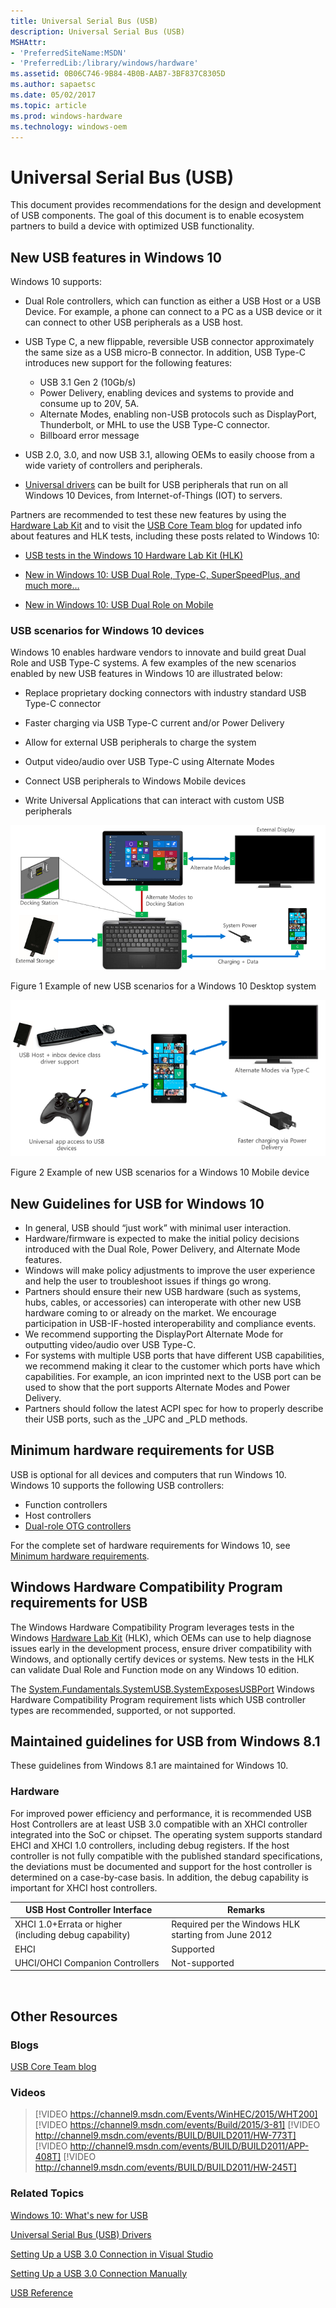 ```yaml
---
title: Universal Serial Bus (USB)
description: Universal Serial Bus (USB)
MSHAttr:
- 'PreferredSiteName:MSDN'
- 'PreferredLib:/library/windows/hardware'
ms.assetid: 0B06C746-9B84-4B0B-AAB7-3BF837C8305D
ms.author: sapaetsc
ms.date: 05/02/2017
ms.topic: article
ms.prod: windows-hardware
ms.technology: windows-oem
---
```


# Universal Serial Bus (USB)


This document provides recommendations for the design and development of USB components. The goal of this document is to enable ecosystem partners to build a device with optimized USB functionality.



## New USB features in Windows 10


Windows 10 supports:

-   Dual Role controllers, which can function as either a USB Host or a USB Device. For example, a phone can connect to a PC as a USB device or it can connect to other USB peripherals as a USB host.

-   USB Type C, a new flippable, reversible USB connector approximately the same size as a USB micro-B connector. In addition, USB Type-C introduces new support for the following features:

    -   USB 3.1 Gen 2 (10Gb/s)
    -   Power Delivery, enabling devices and systems to provide and consume up to 20V, 5A.
    -   Alternate Modes, enabling non-USB protocols such as DisplayPort, Thunderbolt, or MHL to use the USB Type-C connector.
    -   Billboard error message
-   USB 2.0, 3.0, and now USB 3.1, allowing OEMs to easily choose from a wide variety of controllers and peripherals.

-   [Universal drivers](https://msdn.microsoft.com/library/windows/hardware/dn941241.aspx) can be built for USB peripherals that run on all Windows 10 Devices, from Internet-of-Things (IOT) to servers.

Partners are recommended to test these new features by using the [Hardware Lab Kit](https://msdn.microsoft.com/library/windows/hardware/dn930814.aspx) and to visit the [USB Core Team blog](http://blogs.msdn.com/b/usbcoreblog/) for updated info about features and HLK tests, including these posts related to Windows 10:

-   [USB tests in the Windows 10 Hardware Lab Kit (HLK)](http://blogs.msdn.com/b/usbcoreblog/archive/2015/05/15/usb-tests-in-the-windows-10-hardware-lab-kit-hlk.aspx)

-   [New in Windows 10: USB Dual Role, Type-C, SuperSpeedPlus, and much more…](http://blogs.msdn.com/b/usbcoreblog/archive/2015/05/11/new-in-windows-10-usb-dual-role-type-c-superspeedplus-and-much-more.aspx)

-   [New in Windows 10: USB Dual Role on Mobile](http://blogs.msdn.com/b/usbcoreblog/archive/2015/05/11/new-in-windows-10-usb-dual-role-on-mobile.aspx)

### USB scenarios for Windows 10 devices

Windows 10 enables hardware vendors to innovate and build great Dual Role and USB Type-C systems. A few examples of the new scenarios enabled by new USB features in Windows 10 are illustrated below:

-   Replace proprietary docking connectors with industry standard USB Type-C connector

-   Faster charging via USB Type-C current and/or Power Delivery

-   Allow for external USB peripherals to charge the system

-   Output video/audio over USB Type-C using Alternate Modes

-   Connect USB peripherals to Windows Mobile devices

-   Write Universal Applications that can interact with custom USB peripherals

![example of new usb scenarios for a windows 10 desktop system](../images/usbscenariospaintv2.png)

Figure 1 Example of new USB scenarios for a Windows 10 Desktop system

![example of new usb scenarios for a windows 10 mobile device](../images/usbscenariosphonev2.png)

Figure 2 Example of new USB scenarios for a Windows 10 Mobile device

## New Guidelines for USB for Windows 10


-   In general, USB should “just work” with minimal user interaction.
-   Hardware/firmware is expected to make the initial policy decisions introduced with the Dual Role, Power Delivery, and Alternate Mode features.
-   Windows will make policy adjustments to improve the user experience and help the user to troubleshoot issues if things go wrong.
-   Partners should ensure their new USB hardware (such as systems, hubs, cables, or accessories) can interoperate with other new USB hardware coming to or already on the market. We encourage participation in USB-IF-hosted interoperability and compliance events.
-   We recommend supporting the DisplayPort Alternate Mode for outputting video/audio over USB Type-C.
-   For systems with multiple USB ports that have different USB capabilities, we recommend making it clear to the customer which ports have which capabilities. For example, an icon imprinted next to the USB port can be used to show that the port supports Alternate Modes and Power Delivery.
-   Partners should follow the latest ACPI spec for how to properly describe their USB ports, such as the \_UPC and \_PLD methods.

## Minimum hardware requirements for USB

USB is optional for all devices and computers that run Windows 10. Windows 10 supports the following USB controllers:

-   Function controllers
-   Host controllers
-   [Dual-role OTG controllers](https://msdn.microsoft.com/library/windows/hardware/dn957036.aspx)

For the complete set of hardware requirements for Windows 10, see [Minimum hardware requirements](https://msdn.microsoft.com/library/windows/hardware/dn915086.aspx).

## Windows Hardware Compatibility Program requirements for USB
 The Windows Hardware Compatibility Program leverages tests in the Windows [Hardware Lab Kit](https://msdn.microsoft.com/library/windows/hardware/dn930814.aspx) (HLK), which OEMs can use to help diagnose issues early in the development process, ensure driver compatibility with Windows, and optionally certify devices or systems. New tests in the HLK can validate Dual Role and Function mode on any Windows 10 edition.

The [System.Fundamentals.SystemUSB.SystemExposesUSBPort](https://msdn.microsoft.com/library/windows/hardware/dn932827.aspx#systemfundamentalssystemusbsystemexposesusbport) Windows Hardware Compatibility Program requirement lists which USB controller types are recommended, supported, or not supported.

## Maintained guidelines for USB from Windows 8.1


These guidelines from Windows 8.1 are maintained for Windows 10.

### Hardware


For improved power efficiency and performance, it is recommended USB Host Controllers are at least USB 3.0 compatible with an XHCI controller integrated into the SoC or chipset. The operating system supports standard EHCI and XHCI 1.0 controllers, including debug registers. If the host controller is not fully compatible with the published standard specifications, the deviations must be documented and support for the host controller is determined on a case-by-case basis. In addition, the debug capability is important for XHCI host controllers.

| USB Host Controller Interface                          | Remarks                                              |
|--------------------------------------------------------|------------------------------------------------------|
| XHCI 1.0+Errata or higher (including debug capability) | Required per the Windows HLK starting from June 2012 |
| EHCI                                                   | Supported                                            |
| UHCI/OHCI Companion Controllers                        | Not-supported                                        |

 

## Other Resources

### Blogs

[USB Core Team blog](http://blogs.msdn.com/b/usbcoreblog/)

### Videos

> [!VIDEO https://channel9.msdn.com/Events/WinHEC/2015/WHT200]
> [!VIDEO https://channel9.msdn.com/events/Build/2015/3-81]
> [!VIDEO http://channel9.msdn.com/events/BUILD/BUILD2011/HW-773T]
> [!VIDEO http://channel9.msdn.com/events/BUILD/BUILD2011/APP-408T]
> [!VIDEO http://channel9.msdn.com/events/BUILD/BUILD2011/HW-245T]


### Related Topics

[Windows 10: What's new for USB](https://msdn.microsoft.com/library/windows/hardware/dn957037.aspx)

[Universal Serial Bus (USB) Drivers](http://go.microsoft.com/fwlink/?LinkId=227351)

[Setting Up a USB 3.0 Connection in Visual Studio](http://go.microsoft.com/fwlink/?LinkId=227376)

[Setting Up a USB 3.0 Connection Manually](http://go.microsoft.com/fwlink/?LinkId=227380)

[USB Reference](http://msdn.microsoft.com/library/windows/hardware/ff540134.aspx)